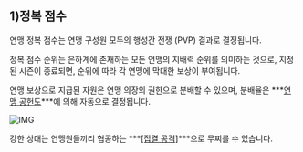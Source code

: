 ## 1)정복 점수

연맹 정복 점수는 연맹 구성원 모두의 행성간 전쟁 (PVP) 결과로 결정됩니다.

정복 점수 순위는 은하계에 존재하는 모든 연맹의 지배력 순위를 의미하는 것으로, 지정된 시즌이 종료되면, 순위에 따라 각 연맹에 막대한 보상이 부여됩니다.

연맹 보상으로 지급된 자원은 연맹 의장의 권한으로 분배할 수 있으며, 분배율은 ***<u>연맹 공헌도</u>***에 의해 자동으로 결정됩니다.

![IMG]()



강한 상대는 연맹원들끼리 협공하는 ***<u>[집결 공격]</u>***으로 무찌를 수 있습니다.